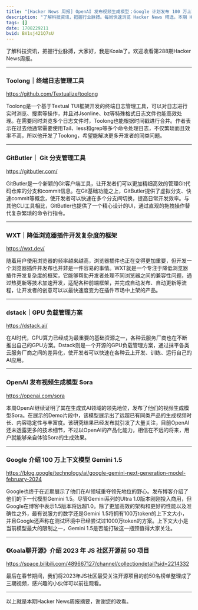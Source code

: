 ```yaml
---
title: "[Hacker News 周报] OpenAI 发布视频生成模型；Google 计划发布 100 万上下文模型；便捷 Git 分支管理工具"
description: "了解科技资讯，把握行业脉搏。每周快速浏览 Hacker News 精选。本期 Hacker Newsletter 地址：https://mailchi.mp/hackernewsletter/688"
tags: []
date: 1708229211
bvid: BV1sj421Q7sU
---
```

了解科技资讯，把握行业脉搏，大家好，我是Koala了。欢迎收看第288期Hacker News周报。

---

### Toolong｜终端日志管理工具
https://github.com/Textualize/toolong

Toolong是一个基于Textual TUI框架开发的终端日志管理工具，可以对日志进行实时浏览、搜索等操作，并且对Jsonline、bz等特殊格式日志文件也能高效处理。在需要同时浏览多个日志文件时，Toolong也能根据时间戳进行合并。作者表示在过去他通常需要使用Tail、less和grep等多个命令处理日志，不仅繁琐而且效率不高，所以他开发了Toolong，希望能解决更多开发者的同类问题。

---

### GitButler｜ Git 分支管理工具
https://gitbutler.com/

GitButler是一个新颖的Git客户端工具，让开发者们可以更加精细高效的管理Git代码仓库的分支和commit信息。在Git基础功能之上，GitButler提供了虚拟分支、快速commit等概念，使开发者可以快速在多个分支间切换，提高日常开发效率。与其他CLI工具相比，GitButler也提供了一个精心设计的UI，通过直观的拖拽操作替代复杂繁琐的命令行指令。

---

### WXT｜降低浏览器插件开发复杂度的框架
https://wxt.dev/

随着用户使用浏览器的频率越来越高，浏览器插件也正在变得更加重要，但开发一个浏览器插件并发布也并非是一件容易的事情。WXT就是一个专注于降低浏览器插件开发复杂度的框架，它能够帮助开发者处理不同浏览器之间的兼容性问题，通过热更新等技术加速开发，适配各种前端框架，并完成自动发布、自动更新等流程，让开发者的创意可以以最快速度变为在插件市场中上架的产品。

---

### dstack｜GPU 负载管理方案
https://dstack.ai/

在AI时代，GPU算力已经成为最重要的基础资源之一，各种云服务厂商也在不断推出自己的GPU方案。Dstack则是一个开源的GPU负载管理方案，通过抹平各类云服务厂商之间的差异化，使开发者可以快速在各种云上开发、训练、运行自己的AI应用。

---

### OpenAI 发布视频生成模型 Sora
https://openai.com/sora

本周OpenAI继续证明了其在生成式AI领域的领先地位，发布了他们的视频生成模型Sora。在展示的Demo片段中，该模型展示出了远超已有同类产品的生成视频时长、内容稳定性与丰富度。该研究结果已经发布就引发了大量关注，目前OpenAI还未透露更多的技术细节，不过以OpenAI的产品化能力，相信在不远的将来，用户就能够亲自体验Sora的生成效果。

---

### Google 介绍 100 万上下文模型 Gemini 1.5
https://blog.google/technology/ai/google-gemini-next-generation-model-february-2024

Google也终于在近期展示了他们在AI领域重夺领先地位的野心。发布博客介绍了他们的下一代模型Gemini 1.5。尽管Gemini系列的Ultra 1.0版本刚刚投入商用，但Google在博客中表示1.5版本将远超1.0。除了更加高效的架构和更好的性能以及准确性之外，最有说服力的数字还是Gemini 1.5将拥有100万token的上下文大小，并且Google还声称在测试环境中已经尝试过1000万token的方案。上下文大小是当前模型最大的限制之一，Gemini 1.5是否能打破这一瓶颈值得大家关注。

---

### 《Koala聊开源》介绍 2023 年 JS 社区开源前 50 项目
https://space.bilibili.com/489667127/channel/collectiondetail?sid=2214332

最后在春节期间，我们将2023年JS社区最受关注开源项目的前50名榜单整理成了三期视频，感兴趣的小伙伴可以前往观看。

---

以上就是本期Hacker News周报摘要，谢谢您的收看。


